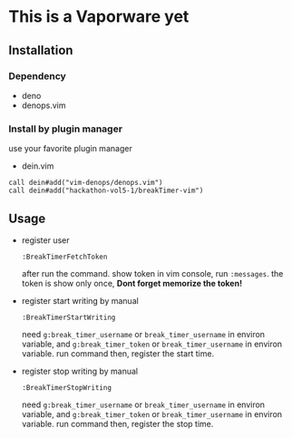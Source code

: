 # This is a Vaporware yet


## Installation

### Dependency
- deno
- denops.vim

### Install by plugin manager

use your favorite plugin manager

- dein.vim
 ```vim
 call dein#add("vim-denops/denops.vim")
 call dein#add("hackathon-vol5-1/breakTimer-vim")
 ```

## Usage

- register user
    ```vim
    :BreakTimerFetchToken
    ```
    after run the command. show token in vim console, run `:messages`.
    the token is show only once, **Dont forget memorize the token!**

- register start writing by manual
    ```vim
    :BreakTimerStartWriting
    ```
    need `g:break_timer_username` or `break_timer_username` in environ variable, and `g:break_timer_token` or `break_timer_username` in environ variable. 
    run command then, register the start time.

- register stop writing by manual
    ```vim
    :BreakTimerStopWriting
    ```
    need `g:break_timer_username` or `break_timer_username` in environ variable, and `g:break_timer_token` or `break_timer_username` in environ variable. 
    run command then, register the stop time.

